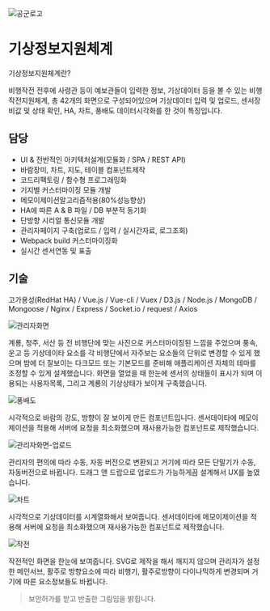 
![공군로고](https://kmug.co.kr/data/file/design/data_logo_airforce_mil_kr.jpg) 
# 기상정보지원체계 
기상정보지원체계란?

비행작전 전후에 사령관 등이 예보관들이 입력한 정보, 기상데이터 등을 볼 수 있는 비행작전지원체계, 총 42개의 화면으로 구성되어있으며 기상데이터 입력 및 업로드, 센서장비값 및 상태 확인, HA, 차트, 풍배도 데이터시각화를 한 것이 특징입니다.  

## 담당
- UI & 전반적인 아키텍처설계(모듈화 / SPA / REST API)
- 바람장미, 차트, 지도, 테이블 컴포넌트제작 
- 코드리팩토링 / 함수형 프로그래밍화
- 기지별 커스터마이징 모듈 개발
- 메모이제이션알고리즘적용(80%성능향상)
- HA에 따른 A & B 파일 / DB 부분적 동기화 
- 단방향 시리얼 통신모듈 개발
- 관리자페이지 구축(업로드 / 입력 / 실시간자료, 로그조회) 
- Webpack build 커스터마이징화
- 실시간 센서연동 및 표출

## 기술
고가용성(RedHat HA) / Vue.js / Vue-cli / Vuex / D3.js / Node.js / MongoDB / Mongoose / Nginx / Express / Socket.io / request / Axios 

![관리자화면](https://raw.githubusercontent.com/wnghdcjfe/wnghdcjfe.github.io/master/portfolio/1.png) 

계룡, 청주, 서산 등 전 비행단에 맞는 사진으로 커스터마이징된 느낌을 주었으며 풍속, 운고 등 기상데이타 요소를 각 비행단에서 자주보는 요소들의 단위로 변경할 수 있게 했으며 밤에 더 잘보이는 다크모드 또는 기본모드를 준비해 애플리케이션  자체의 테마를 조정할 수 있게 설계했습니다. 
화면을 열었을 때 한눈에 센서의 상태들이 표시가 되며 이용되는 사용자목록, 그리고 계룡의 기상상태가 보이게 구축했습니다.

![풍배도](https://raw.githubusercontent.com/wnghdcjfe/wnghdcjfe.github.io/master/portfolio/2.png) 

시각적으로 바람의 강도, 방향이 잘 보이게 만든 컴포넌트입니다. 센서데이타에 메모이제이션을 적용해 서버에 요청을 최소화했으며 재사용가능한 컴포넌트로 제작했습니다. 

![관리자화면-업로드](https://raw.githubusercontent.com/wnghdcjfe/wnghdcjfe.github.io/master/portfolio/2_2.png) 

관리자의 편의에 따라 수동, 자동 버전으로 변환되고 거기에 따라 모든 단말기가 수동, 자동버전으로 바뀝니다. 드래그 앤 드랍으로 업로드가 가능하게끔 설계해서 UX를 높였습니다.  

![차트](https://raw.githubusercontent.com/wnghdcjfe/wnghdcjfe.github.io/master/portfolio/3.png)

시각적으로 기상데이터를 시계열화해서 보여줍니다. 센서데이타에 메모이제이션을 적용해 서버에 요청을 최소화했으며 재사용가능한 컴포넌트로 제작했습니다. 

![작전](https://raw.githubusercontent.com/wnghdcjfe/wnghdcjfe.github.io/master/portfolio/11.png) 

작전적인 화면을 한눈에 보여줍니다. SVG로 제작을 해서 깨지지 않으며 관리자가 설정한 메인서브, 활주로 방향요소에 따라 비행기, 활주로방향이 다이나믹하게 변경되며 거기에 따른 요소정보들도 바뀝니다. 

 > 보안허가를 받고 반출한 그림임을 밝힙니다.
